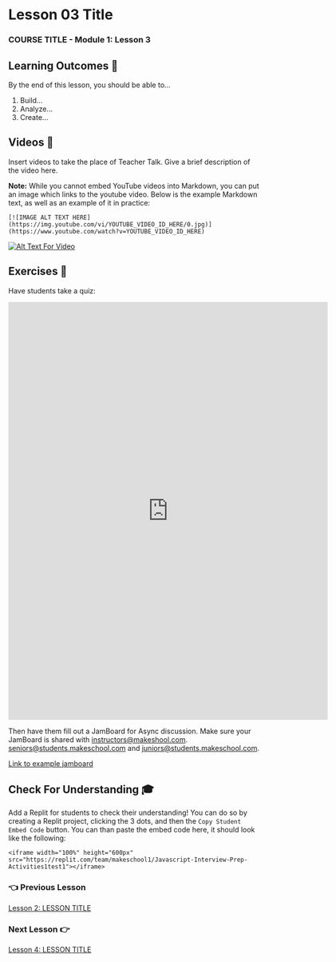 # Lesson 03 Title

### COURSE TITLE - Module 1: Lesson 3

## Learning Outcomes 💫

By the end of this lesson, you should be able to...

1. Build...
1. Analyze...
1. Create...

## Videos 🎥

Insert videos to take the place of Teacher Talk. Give a brief description of the video here.

**Note:** While you cannot embed YouTube videos into Markdown, you can put an image which links to the youtube video. Below is the example Markdown text, as well as an example of it in practice:

```
[![IMAGE ALT TEXT HERE](https://img.youtube.com/vi/YOUTUBE_VIDEO_ID_HERE/0.jpg)](https://www.youtube.com/watch?v=YOUTUBE_VIDEO_ID_HERE)
```

[![Alt Text For Video](https://img.youtube.com/vi/HHvvQI273ec/0.jpg)](https://www.youtube.com/watch?v=HHvvQI273ec)

## Exercises 💪

Have students take a quiz:
<iframe src="https://docs.google.com/forms/d/e/1FAIpQLSdrLhFfbSd_KfCAcqca92hCq4GO_9f9Id7oXW3jdi-4CAvhXQ/viewform?embedded=true" width="640" height="836" frameborder="0" marginheight="0" marginwidth="0">Loading…</iframe>

Then have them fill out a JamBoard for Async discussion. Make sure your JamBoard is shared with instructors@makeshool.com. seniors@students.makeschool.com and juniors@students.makeschool.com.

[Link to example jamboard](https://jamboard.google.com/d/1hC8yv0vz29Bd2bdAusW0epve9YEo3dR8exHShiLycDM/viewer?f=0)

## Check For Understanding 🎓

Add a Replit for students to check their understanding! You can do so by creating a Replit project, clicking the 3 dots, and then the `Copy Student Embed Code` button. You can than paste the embed code here, it should look like the following:

```
<iframe width="100%" height="600px" src="https://replit.com/team/makeschool1/Javascript-Interview-Prep-Activities1test1"></iframe>
```

### 👈 Previous Lesson

[Lesson 2: LESSON TITLE](Lesson-02.md)

### Next Lesson 👉

[Lesson 4: LESSON TITLE](Lesson-04.md)